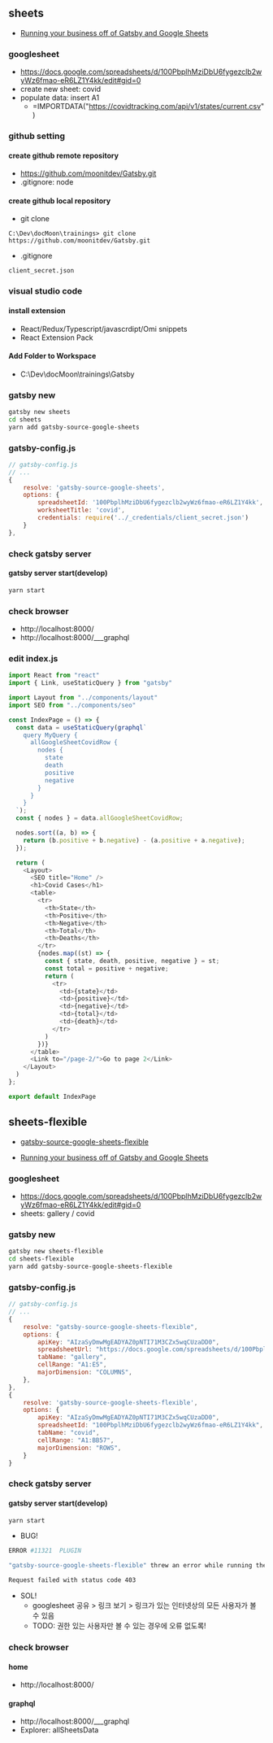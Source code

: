## sheets

- [Running your business off of Gatsby and Google Sheets](https://saasquickly.com/blog/running-your-business-off-of-gatsby-and-google-sheets/)

### googlesheet
- https://docs.google.com/spreadsheets/d/100PbplhMziDbU6fygezclb2wyWz6fmao-eR6LZ1Y4kk/edit#gid=0
- create new sheet: covid
- populate data: insert A1
  - =IMPORTDATA("https://covidtracking.com/api/v1/states/current.csv")

### github setting
#### create github remote repository
- https://github.com/moonitdev/Gatsby.git
- .gitignore: node

#### create github local repository
- git clone
```
C:\Dev\docMoon\trainings> git clone https://github.com/moonitdev/Gatsby.git
```

- .gitignore

```
client_secret.json
```

### visual studio code
#### install extension
- React/Redux/Typescript/javascrdipt/Omi snippets
- React Extension Pack

#### Add Folder to Workspace
- C:\Dev\docMoon\trainings\Gatsby

### gatsby new

```bash
gatsby new sheets
cd sheets
yarn add gatsby-source-google-sheets
```

### gatsby-config.js

```js
// gatsby-config.js
// ...
{
    resolve: 'gatsby-source-google-sheets',
    options: {
        spreadsheetId: '100PbplhMziDbU6fygezclb2wyWz6fmao-eR6LZ1Y4kk',
        worksheetTitle: 'covid',
        credentials: require('../_credentials/client_secret.json')
    }
},
```


### check gatsby server

#### gatsby server start(develop)

```bash
yarn start
```

### check browser
- http://localhost:8000/
- http://localhost:8000/___graphql


### edit index.js
```js
import React from "react"
import { Link, useStaticQuery } from "gatsby"

import Layout from "../components/layout"
import SEO from "../components/seo"

const IndexPage = () => {
  const data = useStaticQuery(graphql`
    query MyQuery {
      allGoogleSheetCovidRow {
        nodes {
          state
          death
          positive
          negative
        }
      }
    }
  `);
  const { nodes } = data.allGoogleSheetCovidRow;

  nodes.sort((a, b) => {
    return (b.positive + b.negative) - (a.positive + a.negative);
  });

  return (
    <Layout>
      <SEO title="Home" />
      <h1>Covid Cases</h1>
      <table>
        <tr>
          <th>State</th>
          <th>Positive</th>
          <th>Negative</th>
          <th>Total</th>
          <th>Deaths</th>
        </tr>
        {nodes.map((st) => {
          const { state, death, positive, negative } = st;
          const total = positive + negative;
          return (
            <tr>
              <td>{state}</td>
              <td>{positive}</td>
              <td>{negative}</td>
              <td>{total}</td>
              <td>{death}</td>
            </tr>
          )
        })}
      </table>
      <Link to="/page-2/">Go to page 2</Link>
    </Layout>
  )
};

export default IndexPage
```



## sheets-flexible
- [gatsby-source-google-sheets-flexible](https://www.gastbyjs.com/plugins/gatsby-source-google-sheets-flexible/)

- [Running your business off of Gatsby and Google Sheets](https://saasquickly.com/blog/running-your-business-off-of-gatsby-and-google-sheets/)


### googlesheet
- https://docs.google.com/spreadsheets/d/100PbplhMziDbU6fygezclb2wyWz6fmao-eR6LZ1Y4kk/edit#gid=0
- sheets: gallery / covid


### gatsby new

```bash
gatsby new sheets-flexible
cd sheets-flexible
yarn add gatsby-source-google-sheets-flexible
```

### gatsby-config.js

```js
// gatsby-config.js
// ...
{
    resolve: "gatsby-source-google-sheets-flexible",
    options: {
        apiKey: "AIzaSyDmwMgEADYAZ0pNTI71M3CZx5wqCUzaDD0",
        spreadsheetUrl: "https://docs.google.com/spreadsheets/d/100PbplhMziDbU6fygezclb2wyWz6fmao-eR6LZ1Y4kk/edit#gid=0",
        tabName: "gallery",
        cellRange: "A1:E5",
        majorDimension: "COLUMNS",
    },
},
{
    resolve: 'gatsby-source-google-sheets-flexible',
    options: {
        apiKey: "AIzaSyDmwMgEADYAZ0pNTI71M3CZx5wqCUzaDD0",
        spreadsheetId: "100PbplhMziDbU6fygezclb2wyWz6fmao-eR6LZ1Y4kk",
        tabName: "covid",
        cellRange: "A1:BB57",
        majorDimension: "ROWS",
    }
}
```


### check gatsby server

#### gatsby server start(develop)

```bash
yarn start
```

* BUG!
```bash
ERROR #11321  PLUGIN

"gatsby-source-google-sheets-flexible" threw an error while running the sourceNodes lifecycle:

Request failed with status code 403
```

* SOL!
  - googlesheet 공유 > 링크 보기 > 링크가 있는 인터넷상의 모든 사용자가 볼 수 있음
  - TODO: 권한 있는 사용자만 볼 수 있는 경우에 오류 없도록!


### check browser
#### home
- http://localhost:8000/

#### graphql
- http://localhost:8000/___graphql
- Explorer: all<tabName>SheetsData
